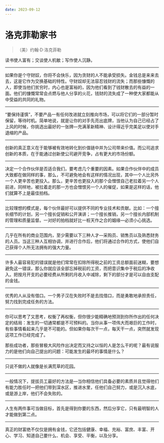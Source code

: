 ```yaml
---
date: 2023-09-12
---
```


# 洛克菲勒家书

> （美）约翰·D·洛克菲勒

读书使人富有；交谈使人机敏；写作使人沉静。

---

如果你是个守财奴，你将不会快乐，因为贪财的人不能承受损失。金钱总是来来去去，这是它作为交换基础的特性。守财奴却无法容忍钱财的流失；而那些慷慨的人，即使当他们贫穷时，内心也是富裕的，因为他们看到了钱财散去的有益的一面。他们的慷慨常常会点燃与他人分享的火花，钱财的流失成了一种使大家都能从中受益的共同的礼物。

---

“要保持谨慎”，不要产品一有任何改进就立刻推向市场，可以将它们的一部分暂时保留，等待时机。简单地说，就是让你的对手先亮出底牌，当他认为自己已经占了上风的时候，你挑选出最好的一张牌—充满革新精神、设计得近乎完美足以使对手退缩的产品。

---

创新的真正意义在于能够被有效地转化到价值链中并为公司带来价值。而公司追求创新的本质，在于能通过创新使公司避开竞争，占有更大的市场份额。

---

决定一个合作伙伴是否适合我们，要考虑几个重要的因素。如果合作伙伴中的成员大致都在做同样的事，那么，不可避免地会有这样的情况出现，其中一个人比另外一个人更辛苦也更投入。那么，更辛苦也更投入的那个会憎恨自己老拉着另一个人前进，同样地，被拉着走的那一方也会憎恨另一个人的催促，如果是这样的话，他们就算不上是最佳拍档。

---

比较理想的模式是，每个伙伴最好可以提供不同的专业技术和贡献。比如：一个擅长细节的计划，另一个擅长促销和公开演讲；一个擅长推销，另一个擅长内部机制的管理和质量监督。一对好的拍档就好比一桩天作之合的姻缘—必须小心挑选。

---

几乎在所有的商业范围内，至少需要以下三种人才—采购员、销售员以及熟悉财务的人员。当这三种人互相协调，并进行合作后，他们将通过合作的方式，使他们自己获得个人所无法拥有的强大力量。

---

许多人最容易犯的错误就是他们常常在扣除所得税之前的工资总额面前迷糊，要想避免这一错误，那么你就应该全部忘掉税前的工资，而把意识集中于税后的净收入。把按月开支的必要经费从所剩的月收入中减除，剩下的部分才是可以自由支配的金钱。

---

优秀的人从没有借口。一个男子汉在失败时不是去找借口，而是勇敢地承担责任，努力找到完成任务的方法。

---

你可以思考了又思考，权衡了再权衡，但你很少能精确地预测到你所作出的任何决定的结局：发生的一切通常都是不可预料的。当你从事一项伟大而艰巨的工作时，有些事情看起来几乎是不可能的。但如果你每次干一点，每天干一点，突然就发现这项工作已经完成了。

那些成功者，那些冒极大风险作出决定而又持之以恒的人是怎么干的呢？最有说服力的是他们向自己提出的问题：可能发生的最坏的事情是什么？

---

只说不做的人就像是长满荒草的花园。

---

一般情况下，提拔员工最好的方法是—当你相信他们具备必要的素质并且觉得他们有能力胜任时—把他们带到深水区，推进水里，任他们自己努力，或是沉入水底，或是游上岸，他们不会失败的。

---

人生有两件事可当做目标，首先是得到你要的东西，然后分享它，只有最明智的人才能做到第二点。

---

真正的财富绝不仅仅是拥有金钱，它还包括健康、幸福、充裕、富庶、丰富、开心、学习、知道自己要什么、机会、享受、平衡，以及分享。
